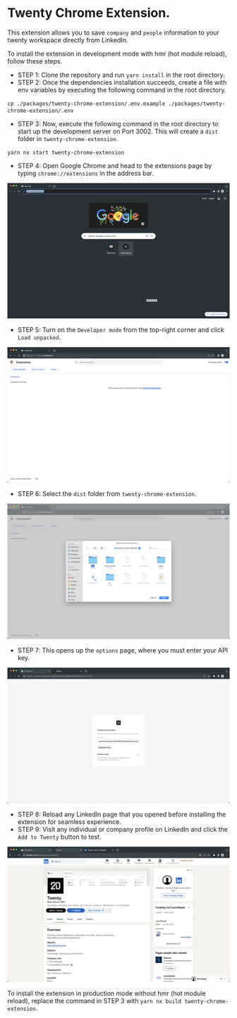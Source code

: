 # Twenty Chrome Extension.

This extension allows you to save `company` and `people` information to your twenty workspace directly from LinkedIn.

To install the extension in development mode with hmr (hot module reload), follow these steps.

- STEP 1: Clone the repository and run `yarn install` in the root directory.
- STEP 2: Once the dependencies installation succeeds, create a file with env variables by executing the following command in the root directory.

```
cp ./packages/twenty-chrome-extension/.env.example ./packages/twenty-chrome-extension/.env
```

- STEP 3: Now, execute the following command in the root directory to start up the development server on Port 3002. This will create a `dist` folder in `twenty-chrome-extension`.

```
yarn nx start twenty-chrome-extension
```

- STEP 4: Open Google Chrome and head to the extensions page by typing `chrome://extensions` in the address bar.

<p align="center">
   <img src="../twenty-chrome-extension/public/readme-images/01-img-one.png" width="600" />
</p>

- STEP 5: Turn on the `Developer mode` from the top-right corner and click `Load unpacked`.

<p align="center">
   <img src="../twenty-chrome-extension/public/readme-images/02-img-two.png" width="600" />
</p>

- STEP 6: Select the `dist` folder from `twenty-chrome-extension`.

<p align="center">
   <img src="../twenty-chrome-extension/public/readme-images/03-img-three.png" width="600" />
</p>

- STEP 7: This opens up the `options` page, where you must enter your API key.

<p align="center">
   <img src="../twenty-chrome-extension/public/readme-images/04-img-four.png" width="600" />
</p>

- STEP 8: Reload any LinkedIn page that you opened before installing the extension for seamless experience.
- STEP 9: Visit any individual or company profile on LinkedIn and click the `Add to Twenty` button to test.

<p align="center">
   <img src="../twenty-chrome-extension/public/readme-images/05-img-five.png" width="600" />
</p>

To install the extension in production mode without hmr (hot module reload), replace the command in STEP 3 with `yarn nx build twenty-chrome-extension`.
